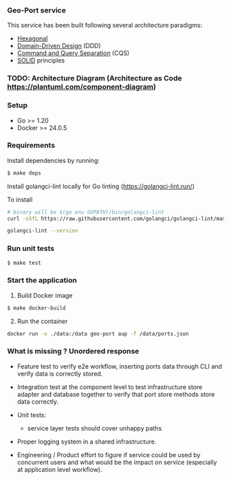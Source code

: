 ### Geo-Port service

This service has been built following several architecture paradigms:
- [Hexagonal](https://alistair.cockburn.us/hexagonal-architecture/)
- [Domain-Driven Design](https://martinfowler.com/bliki/DomainDrivenDesign.html) (DDD)
- [Command and Query Separation](https://martinfowler.com/bliki/CommandQuerySeparation.html) (CQS)
- [SOLID](https://en.wikipedia.org/wiki/SOLID) principles

### TODO: Architecture Diagram (Architecture as Code https://plantuml.com/component-diagram)

### Setup

- Go >= 1.20
- Docker >= 24.0.5

### Requirements

Install dependencies by running:

```bash
$ make deps
```

Install golangci-lint locally for Go linting (https://golangci-lint.run/)

To install 
```bash
# binary will be $(go env GOPATH)/bin/golangci-lint
curl -sSfL https://raw.githubusercontent.com/golangci/golangci-lint/master/install.sh | sh -s -- -b $(go env GOPATH)/bin v1.54.2

golangci-lint --version
```

### Run unit tests

```bash
$ make test
```

### Start the application

1. Build Docker image

```bash
$ make docker-build
```

2. Run the container

```bash
docker run -v ./data:/data geo-port aup -f /data/ports.json
```

### What is missing ? Unordered response

- Feature test to verify e2e workflow, inserting ports data through CLI and verify data is correctly stored.

- Integration test at the component level to test infrastructure store adapter and database together to verify that port store methods store data correctly.

- Unit tests:
    - service layer tests should cover unhappy paths

- Proper logging system in a shared infrastructure.

- Engineering / Product effort to figure if service could be used by concurrent users and what would be the impact on service (especially at application level workflow).